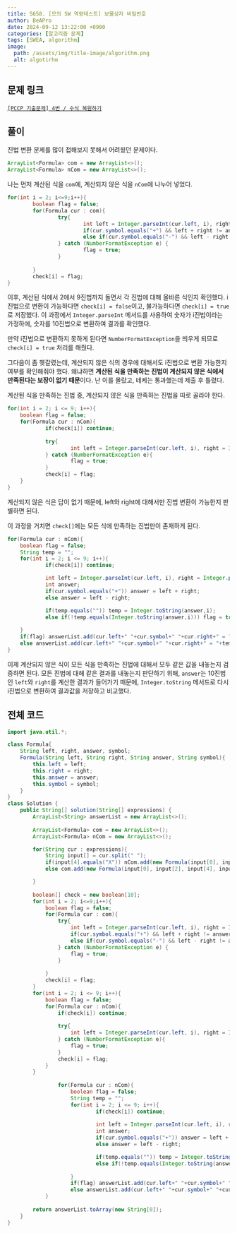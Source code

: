 ```yaml
---
title: 5658. [모의 SW 역량테스트] 보물상자 비밀번호
author: BeAPro
date: 2024-09-12 13:22:00 +0900
categories: [알고리즘 문제]
tags: [SWEA, algorithm]
image:
  path: /assets/img/title-image/algorithm.png
  alt: algotirhm
---
```

## **문제 링크**
[`[PCCP 기출문제] 4번 / 수식 복원하기`](https://school.programmers.co.kr/learn/courses/30/lessons/340210)

## **풀이**

진법 변환 문제를 많이 접해보지 못해서 어려웠던 문제이다.

```java
ArrayList<Formula> com = new ArrayList<>();
ArrayList<Formula> nCom = new ArrayList<>();
```
나는 먼저 계산된 식을 `com`에, 계산되지 않은 식을 `nCom`에 나누어 넣었다.

```java
for(int i = 2; i<=9;i++){
		boolean flag = false;
		for(Formula cur : com){
				try{
						int left = Integer.parseInt(cur.left, i), right = Integer.parseInt(cur.right, i), answer = Integer.parseInt(cur.answer, i);
						if(cur.symbol.equals("+") && left + right != answer) flag = true;
						else if(cur.symbol.equals("-") && left - right != answer) flag = true;
				} catch (NumberFormatException e) {
						flag = true;
				}
				
		}
		check[i] = flag;
}
```
이후, 계산된 식에서 2에서 9진법까지 돌면서 각 진법에 대해 올바른 식인지 확인했다.
i진법으로 변환이 가능하다면 `check[i] = false`이고, 불가능하다면 `check[i] = true`로 저장했다.
이 과정에서 `Integer.parseInt` 메서드를 사용하여 숫자가 i진법이라는 가정하에, 숫자를 10진법으로 변환하여 결과를 확인했다.

만약 i진법으로 변환하지 못하게 된다면 `NumberFormatException`을 띄우게 되므로 `check[i] = true` 처리를 해줬다.

그다음이 좀 헷갈렸는데, 계산되지 않은 식의 경우에 대해서도 i진법으로 변환 가능한지 여부를 확인해줘야 했다. 왜냐하면 **계산된 식을 만족하는 진법이 계산되지 않은 식에서 만족된다는 보장이 없기 때문**이다. 난 이를 몰랐고, 테케는 통과했는데 제출 후 틀렸다.

계산된 식을 만족하는 진법 중, 계산되지 않은 식을 만족하는 진법을 따로 골라야 한다.
```java
for(int i = 2; i <= 9; i++){
	boolean flag = false;
	for(Formula cur : nCom){
			if(check[i]) continue;
				
			try{
					int left = Integer.parseInt(cur.left, i), right = Integer.parseInt(cur.right, i);
			} catch (NumberFormatException e){
					flag = true;
			}
			check[i] = flag;
	}
}
```
계산되지 않은 식은 답이 없기 때문에, left와 right에 대해서만 진법 변환이 가능한지 판별하면 된다.

이 과정을 거치면 `check[]`에는 모든 식에 만족하는 진법만이 존재하게 된다.

```java
for(Formula cur : nCom){
	boolean flag = false;
	String temp = "";
	for(int i = 2; i <= 9; i++){
			if(check[i]) continue;

			int left = Integer.parseInt(cur.left, i), right = Integer.parseInt(cur.right, i);
			int answer;
			if(cur.symbol.equals("+")) answer = left + right;
			else answer = left - right;

			if(temp.equals("")) temp = Integer.toString(answer,i);
			else if(!temp.equals(Integer.toString(answer,i))) flag = true;
					
	}
	if(flag) answerList.add(cur.left+" "+cur.symbol+" "+cur.right+" = ?");
	else answerList.add(cur.left+" "+cur.symbol+" "+cur.right+" = "+temp);
}
```
이제 계산되지 않은 식이 모든 식을 만족하는 진법에 대해서 모두 같은 값을 내놓는지 검증하면 된다.
모든 진법에 대해 같은 결과를 내놓는지 판단하기 위해, `answer`는 10진법인 `left`와 `right`를 계산한 결과가 들어가기 때문에, `Integer.toString` 메서드로 다시 i진법으로 변환하여 결과값을 저장하고 비교했다.



## **전체 코드**
```java
import java.util.*;

class Formula{
    String left, right, answer, symbol;
    Formula(String left, String right, String answer, String symbol){
        this.left = left;
        this.right = right;
        this.answer = answer;
        this.symbol = symbol;
    }
}
class Solution {
    public String[] solution(String[] expressions) {
        ArrayList<String> answerList = new ArrayList<>();
        
        ArrayList<Formula> com = new ArrayList<>();
        ArrayList<Formula> nCom = new ArrayList<>();

        for(String cur : expressions){
            String input[] = cur.split(" ");
            if(input[4].equals("X")) nCom.add(new Formula(input[0], input[2], input[4], input[1]));
            else com.add(new Formula(input[0], input[2], input[4], input[1]));

        }
        
        boolean[] check = new boolean[10];
        for(int i = 2; i<=9;i++){
            boolean flag = false;
            for(Formula cur : com){
                try{
                    int left = Integer.parseInt(cur.left, i), right = Integer.parseInt(cur.right, i), answer = Integer.parseInt(cur.answer, i);
                    if(cur.symbol.equals("+") && left + right != answer) flag = true;
                    else if(cur.symbol.equals("-") && left - right != answer) flag = true;
                } catch (NumberFormatException e) {
                    flag = true;
                }
               
            }
            check[i] = flag;
        }
        for(int i = 2; i <= 9; i++){
            boolean flag = false;
            for(Formula cur : nCom){
                if(check[i]) continue;
                 
                try{
                    int left = Integer.parseInt(cur.left, i), right = Integer.parseInt(cur.right, i);
                } catch (NumberFormatException e){
                    flag = true;
                }
                check[i] = flag;
            }
        }
        
				for(Formula cur : nCom){
					boolean flag = false;
					String temp = "";
					for(int i = 2; i <= 9; i++){
							if(check[i]) continue;
	
							int left = Integer.parseInt(cur.left, i), right = Integer.parseInt(cur.right, i);
							int answer;
							if(cur.symbol.equals("+")) answer = left + right;
							else answer = left - right;

							if(temp.equals("")) temp = Integer.toString(answer,i);
							else if(!temp.equals(Integer.toString(answer,i))) flag = true;    
									
					}
					if(flag) answerList.add(cur.left+" "+cur.symbol+" "+cur.right+" = ?");
					else answerList.add(cur.left+" "+cur.symbol+" "+cur.right+" = "+temp);
			}
        
        return answerList.toArray(new String[0]);
    }
}
```
